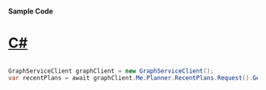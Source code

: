 #### Sample Code
# [C#](#tab/Csharp)

```C#

GraphServiceClient graphClient = new GraphServiceClient();
var recentPlans = await graphClient.Me.Planner.RecentPlans.Request().GetAsync();

```
